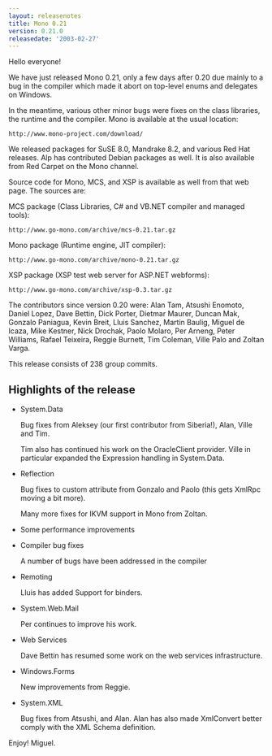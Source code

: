 ```yaml
---
layout: releasenotes
title: Mono 0.21
version: 0.21.0
releasedate: '2003-02-27'
---
```


Hello everyone!

We have just released Mono 0.21, only a few days after 0.20 due
mainly to a bug in the compiler which made it abort on top-level enums
and delegates on Windows.

In the meantime, various other minor bugs were fixes on the class
libraries, the runtime and the compiler.  Mono is available at the
usual location:

    http://www.mono-project.com/download/

We released packages for SuSE 8.0, Mandrake 8.2, and various Red
Hat releases.  Alp has contributed Debian packages as well.  It is
also available from Red Carpet on the Mono channel.

Source code for Mono, MCS, and XSP is available as well from that
web page.  The sources are:

MCS package (Class Libraries, C# and VB.NET compiler and managed tools):

    http://www.go-mono.com/archive/mcs-0.21.tar.gz

Mono package (Runtime engine, JIT compiler):

    http://www.go-mono.com/archive/mono-0.21.tar.gz

XSP package (XSP test web server for ASP.NET webforms):

    http://www.go-mono.com/archive/xsp-0.3.tar.gz

The contributors since version 0.20 were: Alan Tam, Atsushi
Enomoto, Daniel Lopez, Dave Bettin, Dick Porter, Dietmar Maurer,
Duncan Mak, Gonzalo Paniagua, Kevin Breit, Lluis Sanchez, Martin
Baulig, Miguel de Icaza, Mike Kestner, Nick Drochak, Paolo Molaro, Per
Arneng, Peter Williams, Rafael Teixeira, Reggie Burnett, Tim Coleman,
Ville Palo and Zoltan Varga.

This release consists of 238 group commits.

## Highlights of the release

* System.Data

    Bug fixes from Aleksey (our first contributor from
    Siberia!), Alan, Ville and Tim.

    Tim also has continued his work on the OracleClient provider.
    Ville in particular expanded the Expression handling in
    System.Data.

* Reflection

    Bug fixes to custom attribute from Gonzalo and Paolo (this
    gets XmlRpc moving a bit more).

    Many more fixes for IKVM support in Mono from Zoltan.

* Some performance improvements

* Compiler bug fixes

    A number of bugs have been addressed in the compiler

* Remoting

    Lluis has added Support for binders.

* System.Web.Mail

    Per continues to improve his work.

* Web Services

    Dave Bettin has resumed some work on the web services
    infrastructure.

* Windows.Forms

    New improvements from Reggie.

* System.XML

    Bug fixes from Atsushi, and Alan.  Alan has also made
    XmlConvert better comply with the XML Schema definition.

Enjoy!
Miguel.
